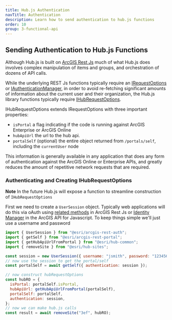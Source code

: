 ```yaml
---
title: Hub.js Authentication
navTitle: Authentication
description: Learn how to send authentication to hub.js functions
order: 10
group: 3-functional-api
---
```


## Sending Authentication to Hub.js Functions

Although Hub.js is built on [ArcGIS Rest Js](https://esri.github.io/arcgis-rest-js/) much of what Hub.js does involves complex manipulation of items and groups, and orchestration of dozens of API calls.

While the underlying REST Js functions typically require an [IRequestOptions](https://esri.github.io/arcgis-rest-js/api/request/IRequestOptions/) or [IAuthenticationManager](https://esri.github.io/arcgis-rest-js/api/request/IAuthenticationManager/), in order to avoid re-fetching significant amounts of information about the current user and their organization, the Hub.js library functions typically require [IHubRequestOptions](https://esri.github.io/hub.js/api/common/IHubRequestOptions/).

IHubRequestOptions extends IRequestOptions with three important properties:

- `isPortal` a flag indicating if the code is running against ArcGIS Enterprise or ArcGIS Online
- `hubApiUrl` the url to the hub api.
- `portalSelf` (optional) the entire object returned from `/portals/self`, including the `currentUser` node

This information is generally available in any application that does any form of authentication against the ArcGIS Online or Enterprise APIs, and greatly reduces the amount of repetitive network requests that are required.

### Authenticating and Creating IHubRequestOptions

**Note** In the future Hub.js will expose a function to streamline construction of `IHubRequestOptions`

First we need to create a `UserSession` object. Typically web applications will do this via oAuth using [related methods]() in ArcGIS Rest Js or [Identity Manager]() in the ArcGIS API for Javascript.
To keep things simple we'll just use a username and password

```js
import { UserSession } from "@esri/arcgis-rest-auth";
import { getSelf } from "@esri/arcgis-rest-portal";
import { getHubApiUrlFromPortal } from "@esri/hub-common";
import { removeSite } from "@esri/hub-sites";

const session = new UserSession({ username: "jsmith", password: "12345678" });
// now use the session to get the portal/self
const portalSelf = await getSelf({ authentication: session });

// now construct hubRequestOptions
const hubRO = {
  isPortal: portalSelf.isPortal,
  hubApiUrl: getHubApiUrlFromPortal(portalSelf),
  portalSelf: portalSelf,
  authentication: session,
};
// now we can make hub.js calls
const result = await removeSite("3ef", hubRO);
```
